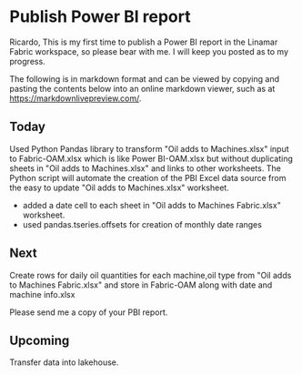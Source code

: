 # Publish Power BI report

Ricardo,
This is my first time to publish a Power BI report in the Linamar Fabric workspace, so please bear with me. I will keep you posted as to my progress.

The following is in markdown format and can be viewed by copying and pasting the contents below into an online markdown viewer, such as at <https://markdownlivepreview.com/>.

## Today

Used Python Pandas library to transform "Oil adds to Machines.xlsx" input to Fabric-OAM.xlsx which is like Power BI-OAM.xlsx but without duplicating sheets in "Oil adds to Machines.xlsx" and links to other worksheets. The Python script will automate the creation of the PBI Excel data source from the easy to update "Oil adds to Machines.xlsx" worksheet.

- added a date cell to each sheet in "Oil adds to Machines Fabric.xlsx" worksheet.
- used pandas.tseries.offsets for creation of monthly date ranges

## Next

Create rows for daily oil quantities for each machine,oil type from "Oil adds to Machines Fabric.xlsx" and store in Fabric-OAM along with date and machine info.xlsx

Please send me a copy of your PBI report.

## Upcoming

Transfer data into lakehouse.
